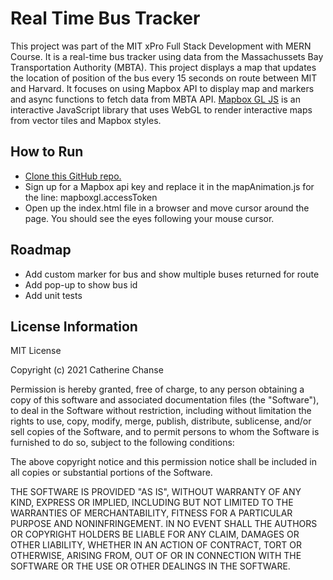 # Real Time Bus Tracker

This project was part of the MIT xPro Full Stack Development with MERN Course. It is a real-time bus tracker using data from the Massachussets Bay Transportation Authority (MBTA). This project displays a map that updates the location of position of the bus every 15 seconds on route between MIT and Harvard. It focuses on using Mapbox API to display map and markers and async functions to fetch data from MBTA API. [Mapbox GL JS](https://docs.mapbox.com/mapbox-gl-js/api/) is an interactive JavaScript library that uses WebGL to render interactive maps from vector tiles and Mapbox styles.

## How to Run

* [Clone this GitHub repo.](https://docs.github.com/en/github/creating-cloning-and-archiving-repositories/cloning-a-repository-from-github/cloning-a-repository)
* Sign up for a Mapbox api key and replace it in the mapAnimation.js for the  line: mapboxgl.accessToken
* Open up the index.html file in a browser and move cursor around the page. You should see the eyes following your mouse cursor.


## Roadmap

* Add custom marker for bus and show multiple buses returned for route
* Add pop-up to show bus id
* Add unit tests

## License Information

MIT License

Copyright (c) 2021 Catherine Chanse

Permission is hereby granted, free of charge, to any person obtaining a copy
of this software and associated documentation files (the "Software"), to deal
in the Software without restriction, including without limitation the rights
to use, copy, modify, merge, publish, distribute, sublicense, and/or sell
copies of the Software, and to permit persons to whom the Software is
furnished to do so, subject to the following conditions:

The above copyright notice and this permission notice shall be included in all
copies or substantial portions of the Software.

THE SOFTWARE IS PROVIDED "AS IS", WITHOUT WARRANTY OF ANY KIND, EXPRESS OR
IMPLIED, INCLUDING BUT NOT LIMITED TO THE WARRANTIES OF MERCHANTABILITY,
FITNESS FOR A PARTICULAR PURPOSE AND NONINFRINGEMENT. IN NO EVENT SHALL THE
AUTHORS OR COPYRIGHT HOLDERS BE LIABLE FOR ANY CLAIM, DAMAGES OR OTHER
LIABILITY, WHETHER IN AN ACTION OF CONTRACT, TORT OR OTHERWISE, ARISING FROM,
OUT OF OR IN CONNECTION WITH THE SOFTWARE OR THE USE OR OTHER DEALINGS IN THE
SOFTWARE.
